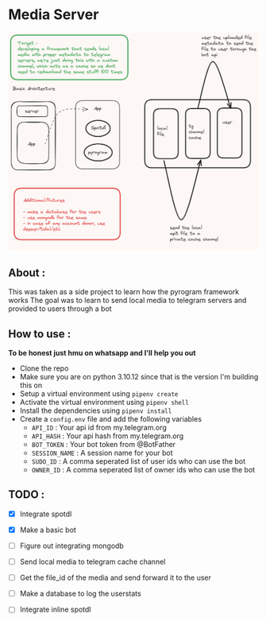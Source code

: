# Media Server
![Basic Architecture](assets/architecture.jpg)

## About :
This was taken as a side project to learn how the pyrogram framework works
The goal was to learn to send local media to telegram servers and provided to users through a bot

## How to use :
**To be honest just hmu on whatsapp and I'll help you out**
- Clone the repo
- Make sure you are on python 3.10.12 since that is the version I'm building this on
- Setup a virtual environment using `pipenv create`
- Activate the virtual environment using `pipenv shell`
- Install the dependencies using `pipenv install`
- Create a `config.env` file and add the following variables
    - `API_ID` : Your api id from my.telegram.org
    - `API_HASH` : Your api hash from my.telegram.org
    - `BOT_TOKEN` : Your bot token from @BotFather
    - `SESSION_NAME` : A session name for your bot
    - `SUDO_ID` : A comma seperated list of user ids who can use the bot
    - `OWNER_ID` : A comma seperated list of owner ids who can use the bot

## TODO :
- [x] Integrate spotdl
- [x] Make a basic bot
- [ ] Figure out integrating mongodb
- [ ] Send local media to telegram cache channel
- [ ] Get the file_id of the media and send forward it to the user
- [ ] Make a database to log the userstats
- [ ] Integrate inline spotdl


